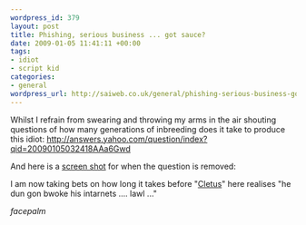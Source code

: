 ```yaml
--- 
wordpress_id: 379
layout: post
title: Phishing, serious business ... got sauce?
date: 2009-01-05 11:41:11 +00:00
tags: 
- idiot
- script kid
categories: 
- general
wordpress_url: http://saiweb.co.uk/general/phishing-serious-business-got-sauce
---
```

Whilst I refrain from swearing and throwing my arms in the air shouting questions of how many generations of inbreeding does it take to produce this idiot: <a href="http://answers.yahoo.com/question/index?qid=20090105032418AAa6Gwd">http://answers.yahoo.com/question/index?qid=20090105032418AAa6Gwd</a>

And here is a <a href="http://www.flickr.com/photos/31732936@N06/3170494394/">screen shot</a> for when the question is removed: 

I am now taking bets on how long it takes before "<a href="http://en.wikipedia.org/wiki/Cletus_Spuckler">Cletus</a>" here realises "he dun gon bwoke his intarnets .... lawl ..."

*facepalm*
